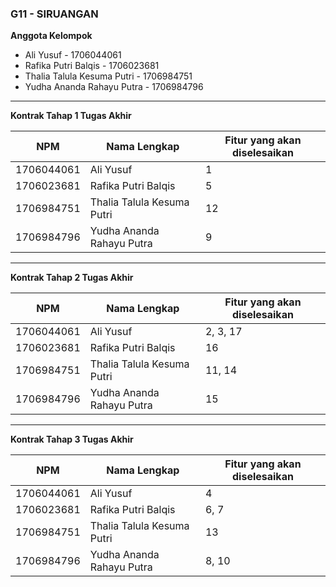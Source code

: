 ### G11 - SIRUANGAN

**Anggota Kelompok**
- Ali Yusuf - 1706044061
- Rafika Putri Balqis - 1706023681
- Thalia Talula Kesuma Putri - 1706984751
- Yudha Ananda Rahayu Putra - 1706984796

---

**Kontrak Tahap 1 Tugas Akhir**

| NPM | Nama Lengkap | Fitur yang akan diselesaikan  |
| ----------| --- | ---------- | 
| 1706044061 | Ali Yusuf | 1 |
| 1706023681 | Rafika Putri Balqis | 5 |
| 1706984751 | Thalia Talula Kesuma Putri | 12 |
| 1706984796 | Yudha Ananda Rahayu Putra | 9 |
---
**Kontrak Tahap 2 Tugas Akhir**

| NPM | Nama Lengkap | Fitur yang akan diselesaikan  |
| ----------| --- | ---------- | 
| 1706044061 | Ali Yusuf | 2, 3, 17 |
| 1706023681 | Rafika Putri Balqis | 16 |
| 1706984751 | Thalia Talula Kesuma Putri | 11, 14 |
| 1706984796 | Yudha Ananda Rahayu Putra | 15 |
---
**Kontrak Tahap 3 Tugas Akhir**

| NPM | Nama Lengkap | Fitur yang akan diselesaikan  |
| ----------| --- | ---------- | 
| 1706044061 | Ali Yusuf | 4 |
| 1706023681 | Rafika Putri Balqis | 6, 7 |
| 1706984751 | Thalia Talula Kesuma Putri | 13 |
| 1706984796 | Yudha Ananda Rahayu Putra | 8, 10 |